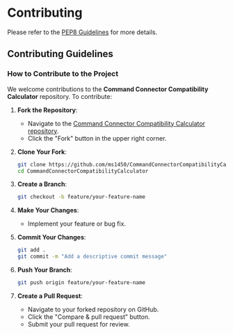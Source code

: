 # Contributing

Please refer to the [PEP8 Guidelines](https://peps.python.org/pep-0008/) for more details.

## Contributing Guidelines

### How to Contribute to the Project

We welcome contributions to the **Command Connector Compatibility Calculator** repository. To contribute:

1. **Fork the Repository**:
    - Navigate to the [Command Connector Compatibility Calculator repository](https://github.com/ms1450/CommandConnectorCompatibilityCalculator).
    - Click the "Fork" button in the upper right corner.

2. **Clone Your Fork**:

    ```sh
    git clone https://github.com/ms1450/CommandConnectorCompatibilityCalculator.git
    cd CommandConnectorCompatibilityCalculator
    ```

3. **Create a Branch**:

    ```sh
    git checkout -b feature/your-feature-name
    ```

4. **Make Your Changes**:
    - Implement your feature or bug fix.

5. **Commit Your Changes**:

    ```sh
    git add .
    git commit -m "Add a descriptive commit message"
    ```

6. **Push Your Branch**:

    ```sh
    git push origin feature/your-feature-name
    ```

7. **Create a Pull Request**:
    - Navigate to your forked repository on GitHub.
    - Click the "Compare & pull request" button.
    - Submit your pull request for review.
